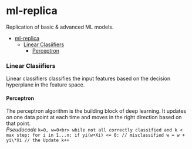 # ml-replica
Replication of basic &amp; advanced ML models.
- [ml-replica](#ml-replica)
    - [Linear Clasiifiers](#linear-clasiifiers)
      - [Perceptron](#perceptron)

### Linear Clasiifiers
Linear classifiers classifies the input features based on the decision hyperplane in the feature space.

#### Perceptron 
The perceptron algorithm is the building block of deep learning. It updates on one data point at each time and moves in the right direction based on that point. <br>
*Pseudocode*
`
k=0, w=0<br>
while not all correctly classified and k < max step:
    for i in 1...n:
        if yi(w•Xi) <= 0: // misclassified
            w = w + yi\*Xi // the Update
            k++
`


